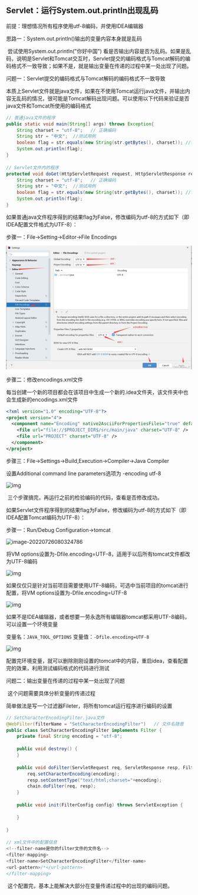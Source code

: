 ## Servlet：运行System.out.println出现乱码

前提：理想情况所有程序使用utf-8编码，并使用IDEA编辑器

思路一：System.out.println()输出的变量内容本身就是乱码

​	尝试使用System.out.println("你好中国") 看是否输出内容是否为乱码。如果是乱码，说明是Servlet和Tomcat交互时，Servlet提交的编码格式与Tomcat解码的编码格式不一致导致；如果不是，就是输出变量在传递的过程中某一处出现了问题。

问题一：Servlet提交的编码格式与Tomcat解码的编码格式不一致导致

​	本质上Servlet文件就是java文件，如果在不使用Tomcat运行java文件，并输出内容无乱码的情况，很可能是Tomcat解码出现问题。可以使用以下代码来验证是否java文件和Tomcat所使用的编码格式

```java
// 普通java文件的程序
public static void main(String[] args) throws Exception{	
    String charset = "utf-8";	// 正确编码
    String str = "中文";	//测试用例
    boolean flag = str.equals(new String(str.getBytes(), charset));	//语句需要处理异常，可选择throws Exception
    System.out.println(flag);
}

// Servlet文件内的程序
protected void doGet(HttpServletRequest request, HttpServletResponse response) throws ServletException, IOException {
    String charset = "utf-8";	// 正确编码
    String str = "中文";	//测试用例
    boolean flag = str.equals(new String(str.getBytes(), charset));	//语句需要处理异常，可选择throws Exception
    System.out.println(flag);
}
```

​	如果普通java文件程序得到的结果flag为False，修改编码为utf-8的方式如下（即IDEA配置文件格式为UTF-8）：

步骤一：File->Setting->Editor->File Encodings

![img](https://github.com/afroginawell/BlogImages/blob/main/Servlet运行System.out.println出现乱码1.jpg)

步骤二：修改encodings.xml文件

​	每当创建一个新的项目都会在该项目中生成一个新的.idea文件夹，该文件夹中也会生成新的encodings.xml文件

```xml
<?xml version="1.0" encoding="UTF-8"?>
<project version="4">
  <component name="Encoding" native2AsciiForPropertiesFiles="true" defaultCharsetForPropertiesFiles="UTF-8">
    <file url="file://$PROJECT_DIR$/src/main/java" charset="UTF-8" />
    <file url="PROJECT" charset="UTF-8" />
  </component>
</project>
```

步骤三：File->Settings->Build,Execution->Compiler->Java Compiler

设置Additional command line parameters选项为 -encoding utf-8

![img](C:\Users\hp\Desktop\blog_images\Servlet运行System.out.println出现乱码2.jpg)

​	三个步骤搞完，再运行之前的检验编码的代码，查看是否修改成功。

​	如果Servlet文件程序得到的结果flag为False，修改编码为utf-8的方式如下（即IDEA配置Tomcat编码为UTF-8）：

步骤一：Run/Debug Configuration->tomcat

![image-20220726080324786](C:\Users\hp\Desktop\blog_images\Servlet运行System.out.println出现乱码4.jpg)

将VM options设置为-Dfile.encoding=UTF-8，适用于以后所有tomcat文件都改为UTF-8编码 

![img](C:\Users\hp\Desktop\blog_images\Servlet运行System.out.println出现乱码3.jpg)

如果仅仅只是针对当前项目需要使用UTF-8编码，可选中当前项目的tomcat进行配置，将VM options设置为-Dfile.encoding=UTF-8

![img](C:\Users\hp\Desktop\blog_images\Servlet运行System.out.println出现乱码5.jpg)

如果不是IDEA编辑器，或者想要一劳永逸所有编辑器tomcat都采用UTF-8编码，可以设置一个环境变量

变量名：`JAVA_TOOL_OPTIONS`
变量值：`-Dfile.encoding=UTF-8`

![img](C:\Users\hp\Desktop\blog_images\Servlet运行System.out.println出现乱码6.jpg)

配置完环境变量，就可以删除刚刚设置的tomcat中的内容，重启idea，查看配置完的效果，利用测试编码格式的代码进行测试

问题二：输出变量在传递的过程中某一处出现了问题

​	这个问题需要具体分析变量的传递过程

​	简单做法是写一个过滤器Fileter，将所有tomcat运行程序进行编码的设置

```java
// SetCharacterEncodingFilter.java文件
@WebFilter(filterName = "SetCharacterEncodingFilter")	// 文件名随意
public class SetCharacterEncodingFilter implements Filter {
    private final String encoding = "utf-8";

    public void destroy() {
    }

    public void doFilter(ServletRequest req, ServletResponse resp, FilterChain chain) throws ServletException, IOException {
        req.setCharacterEncoding(encoding);
        resp.setContentType("text/html;charset="+encoding);
        chain.doFilter(req, resp);
    }

    public void init(FilterConfig config) throws ServletException {

    }

}

// xml文件中的配置信息
<!--filter-name是你的filter文件的文件名-->
<filter-mapping>
<filter-name>SetCharacterEncodingFilter</filter-name>
<url-pattern>/*</url-pattern>
</filter-mapping>
```

​	这个配置完，基本上能解决大部分在变量传递过程中的出现的编码问题。
